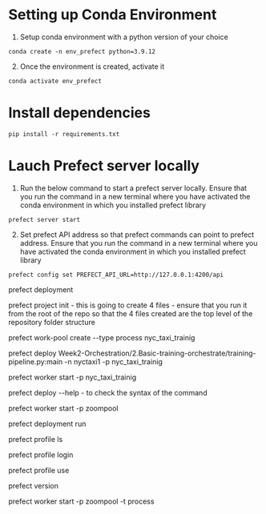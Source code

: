 

# Setting up Conda Environment 

1. Setup conda environment with a python version of your choice

```
conda create -n env_prefect python=3.9.12
```

2. Once the environment is created, activate it 

```
conda activate env_prefect
```

# Install dependencies

```
pip install -r requirements.txt
```

# Lauch Prefect server locally

1. Run the below command to start a prefect server locally. Ensure that you run the command in a new terminal where you have activated the conda environment in which you installed prefect library

```
prefect server start
```

2. Set prefect API address so that prefect commands can point to prefect address. Ensure that you run the command in a new terminal where you have activated the conda environment in which you installed prefect library

```
prefect config set PREFECT_API_URL=http://127.0.0.1:4200/api
```





prefect deployment

prefect project init - this is going to create 4 files - ensure that you run it from the root of the repo so that the 4 files created are the top level of the repository folder structure

prefect work-pool create --type process nyc_taxi_trainig

prefect deploy Week2-Orchestration/2.Basic-training-orchestrate/training-pipeline.py:main -n nyctaxi1 -p nyc_taxi_trainig 


prefect worker start -p nyc_taxi_trainig

prefect deploy --help - to check the syntax of the command



prefect worker start -p zoompool 

prefect deployment run 

prefect profile ls

prefect profile login

prefect profile use 

prefect version

prefect worker start -p zoompool -t process



